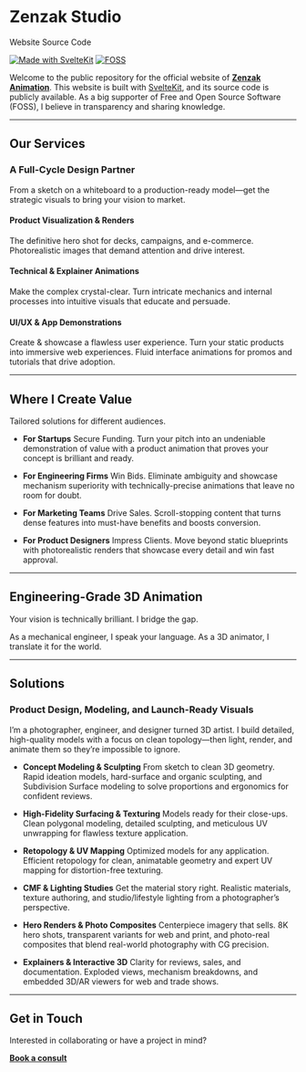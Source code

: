 # Zenzak Studio
Website Source Code

[![Made with SvelteKit](https://img.shields.io/badge/Made%20with-SvelteKit-ff3e00.svg)](https://kit.svelte.dev/)
[![FOSS](https://img.shields.io/badge/FOSS-♥-blueviolet)](https://en.wikipedia.org/wiki/Free_and_open-source_software)

Welcome to the public repository for the official website of [**Zenzak Animation**](https://www.zenzak.uk/). This website is built with [SvelteKit](https://kit.svelte.dev/), and its source code is publicly available. As a big supporter of Free and Open Source Software (FOSS), I believe in transparency and sharing knowledge.

---

## Our Services

### A Full-Cycle Design Partner

From a sketch on a whiteboard to a production-ready model—get the strategic visuals to bring your vision to market.

#### Product Visualization & Renders

The definitive hero shot for decks, campaigns, and e-commerce. Photorealistic images that demand attention and drive interest.

#### Technical & Explainer Animations

Make the complex crystal-clear. Turn intricate mechanics and internal processes into intuitive visuals that educate and persuade.

#### UI/UX & App Demonstrations

Create & showcase a flawless user experience. Turn your static products into immersive web experiences. Fluid interface animations for promos and tutorials that drive adoption.

---

## Where I Create Value

Tailored solutions for different audiences.

- **For Startups**
  Secure Funding. Turn your pitch into an undeniable demonstration of value with a product animation that proves your concept is brilliant and ready.

- **For Engineering Firms**
  Win Bids. Eliminate ambiguity and showcase mechanism superiority with technically-precise animations that leave no room for doubt.

- **For Marketing Teams**
  Drive Sales. Scroll-stopping content that turns dense features into must-have benefits and boosts conversion.

- **For Product Designers**
  Impress Clients. Move beyond static blueprints with photorealistic renders that showcase every detail and win fast approval.

---

## Engineering-Grade 3D Animation

Your vision is technically brilliant. I bridge the gap.

As a mechanical engineer, I speak your language. As a 3D animator, I translate it for the world.

---

## Solutions

### Product Design, Modeling, and Launch-Ready Visuals

I’m a photographer, engineer, and designer turned 3D artist. I build detailed, high-quality models with a focus on clean topology—then light, render, and animate them so they’re impossible to ignore.

- **Concept Modeling & Sculpting**
  From sketch to clean 3D geometry. Rapid ideation models, hard-surface and organic sculpting, and Subdivision Surface modeling to solve proportions and ergonomics for confident reviews.

- **High-Fidelity Surfacing & Texturing**
  Models ready for their close-ups. Clean polygonal modeling, detailed sculpting, and meticulous UV unwrapping for flawless texture application.

- **Retopology & UV Mapping**
  Optimized models for any application. Efficient retopology for clean, animatable geometry and expert UV mapping for distortion-free texturing.

- **CMF & Lighting Studies**
  Get the material story right. Realistic materials, texture authoring, and studio/lifestyle lighting from a photographer’s perspective.

- **Hero Renders & Photo Composites**
  Centerpiece imagery that sells. 8K hero shots, transparent variants for web and print, and photo-real composites that blend real-world photography with CG precision.

- **Explainers & Interactive 3D**
  Clarity for reviews, sales, and documentation. Exploded views, mechanism breakdowns, and embedded 3D/AR viewers for web and trade shows.

---

## Get in Touch

Interested in collaborating or have a project in mind?

[**Book a consult**](https://www.zenzak.uk/contact)
